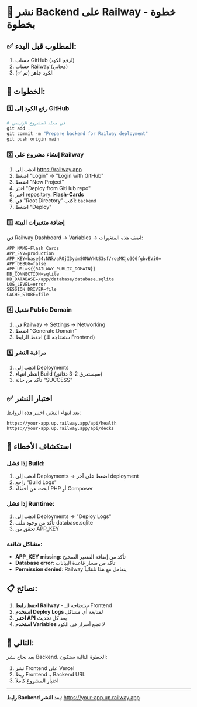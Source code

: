 # 🚀 نشر Backend على Railway - خطوة بخطوة

## ✅ المطلوب قبل البدء:
1. حساب GitHub (لرفع الكود)
2. حساب Railway (مجاني)
3. الكود جاهز (تم ✅)

## 📝 الخطوات:

### 1️⃣ رفع الكود إلى GitHub

```powershell
# في مجلد المشروع الرئيسي
git add .
git commit -m "Prepare backend for Railway deployment"
git push origin main
```

### 2️⃣ إنشاء مشروع على Railway

1. اذهب إلى https://railway.app
2. اضغط "Login" → "Login with GitHub"
3. اضغط "New Project"
4. اختر "Deploy from GitHub repo"
5. اختر repository: **Flash-Cards**
6. في "Root Directory" اكتب: `backend`
7. اضغط "Deploy"

### 3️⃣ إضافة متغيرات البيئة

في Railway Dashboard → Variables → اضف هذه المتغيرات:

```
APP_NAME=Flash Cards
APP_ENV=production
APP_KEY=base64:NNk/aROjI3ydmSONWYNtS3sf/roeMKjo3Q6fgbvEVi0=
APP_DEBUG=false
APP_URL=${{RAILWAY_PUBLIC_DOMAIN}}
DB_CONNECTION=sqlite
DB_DATABASE=/app/database/database.sqlite
LOG_LEVEL=error
SESSION_DRIVER=file
CACHE_STORE=file
```

### 4️⃣ تفعيل Public Domain

1. في Railway → Settings → Networking
2. اضغط "Generate Domain"
3. احفظ الرابط (ستحتاجه للـ Frontend)

### 5️⃣ مراقبة النشر

1. اذهب إلى Deployments
2. انتظر انتهاء Build (سيستغرق 2-3 دقائق)
3. تأكد من حالة "SUCCESS"

## ✅ اختبار النشر

بعد انتهاء النشر، اختبر هذه الروابط:

```
https://your-app.up.railway.app/api/health
https://your-app.up.railway.app/api/decks
```

## 🚨 استكشاف الأخطاء

### إذا فشل Build:
1. اذهب إلى Deployments → اضغط على آخر deployment
2. راجع "Build Logs"
3. ابحث عن أخطاء PHP أو Composer

### إذا فشل Runtime:
1. اذهب إلى Deployments → "Deploy Logs"
2. تأكد من وجود ملف database.sqlite
3. تحقق من APP_KEY

### مشاكل شائعة:
- **APP_KEY missing**: تأكد من إضافة المتغير الصحيح
- **Database error**: تأكد من مسار قاعدة البيانات
- **Permission denied**: Railway يتعامل مع هذا تلقائياً

## 📋 نصائح:

1. **احفظ رابط Railway** - ستحتاجه للـ Frontend
2. **استخدم Deploy Logs** لمتابعة أي مشاكل
3. **اختبر API** بعد كل تحديث
4. **استخدم Variables** لا تضع أسرار في الكود

## 🎯 التالي:

بعد نجاح نشر Backend، الخطوة التالية ستكون:
1. نشر Frontend على Vercel
2. ربط Frontend بـ Backend URL
3. اختبار المشروع كاملاً

---

**رابط Backend بعد النشر**: https://your-app.up.railway.app
